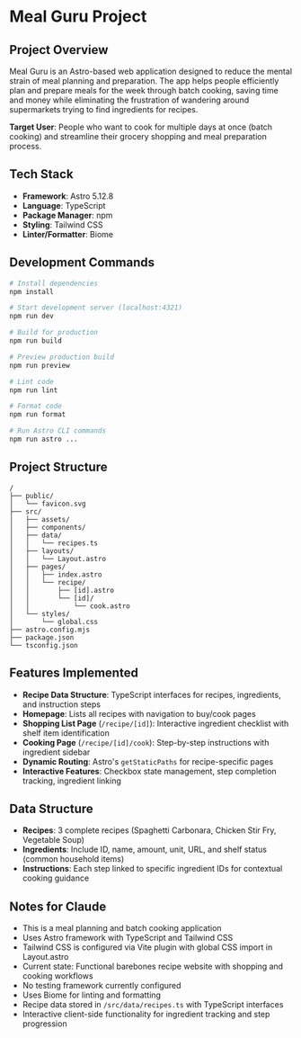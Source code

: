 # Meal Guru Project

## Project Overview
Meal Guru is an Astro-based web application designed to reduce the mental strain of meal planning and preparation. The app helps people efficiently plan and prepare meals for the week through batch cooking, saving time and money while eliminating the frustration of wandering around supermarkets trying to find ingredients for recipes.

**Target User**: People who want to cook for multiple days at once (batch cooking) and streamline their grocery shopping and meal preparation process.

## Tech Stack
- **Framework**: Astro 5.12.8
- **Language**: TypeScript
- **Package Manager**: npm
- **Styling**: Tailwind CSS
- **Linter/Formatter**: Biome

## Development Commands
```bash
# Install dependencies
npm install

# Start development server (localhost:4321)
npm run dev

# Build for production
npm run build

# Preview production build
npm run preview

# Lint code
npm run lint

# Format code
npm run format

# Run Astro CLI commands
npm run astro ...
```

## Project Structure
```
/
├── public/
│   └── favicon.svg
├── src/
│   ├── assets/
│   ├── components/
│   ├── data/
│   │   └── recipes.ts
│   ├── layouts/
│   │   └── Layout.astro
│   ├── pages/
│   │   ├── index.astro
│   │   └── recipe/
│   │       ├── [id].astro
│   │       └── [id]/
│   │           └── cook.astro
│   └── styles/
│       └── global.css
├── astro.config.mjs
├── package.json
└── tsconfig.json
```

## Features Implemented
- **Recipe Data Structure**: TypeScript interfaces for recipes, ingredients, and instruction steps
- **Homepage**: Lists all recipes with navigation to buy/cook pages
- **Shopping List Page** (`/recipe/[id]`): Interactive ingredient checklist with shelf item identification
- **Cooking Page** (`/recipe/[id]/cook`): Step-by-step instructions with ingredient sidebar
- **Dynamic Routing**: Astro's `getStaticPaths` for recipe-specific pages
- **Interactive Features**: Checkbox state management, step completion tracking, ingredient linking

## Data Structure
- **Recipes**: 3 complete recipes (Spaghetti Carbonara, Chicken Stir Fry, Vegetable Soup)
- **Ingredients**: Include ID, name, amount, unit, URL, and shelf status (common household items)
- **Instructions**: Each step linked to specific ingredient IDs for contextual cooking guidance

## Notes for Claude
- This is a meal planning and batch cooking application
- Uses Astro framework with TypeScript and Tailwind CSS
- Tailwind CSS is configured via Vite plugin with global CSS import in Layout.astro
- Current state: Functional barebones recipe website with shopping and cooking workflows
- No testing framework currently configured
- Uses Biome for linting and formatting
- Recipe data stored in `/src/data/recipes.ts` with TypeScript interfaces
- Interactive client-side functionality for ingredient tracking and step progression